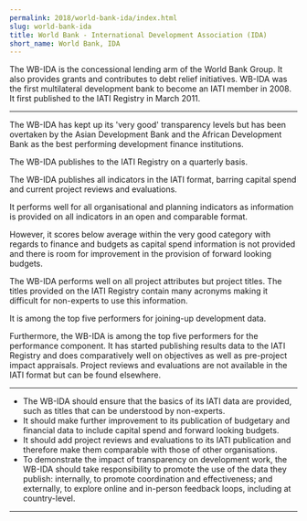 ```yaml
---
permalink: 2018/world-bank-ida/index.html
slug: world-bank-ida
title: World Bank - International Development Association (IDA)
short_name: World Bank, IDA
---
```


The WB-IDA is the concessional lending arm of the World Bank Group. It also provides grants and contributes to debt relief initiatives. WB-IDA was the first multilateral development bank to become an IATI member in 2008. It first published to the IATI Registry in March 2011.

---

The WB-IDA has kept up its 'very good' transparency levels but has been overtaken by the Asian Development Bank and the African Development Bank as the best performing development finance institutions.

The WB-IDA publishes to the IATI Registry on a quarterly basis.

The WB-IDA publishes all indicators in the IATI format, barring capital spend and current project reviews and evaluations.

It performs well for all organisational and planning indicators as information is provided on all indicators in an open and comparable format.

However, it scores below average within the very good category with regards to finance and budgets as capital spend information is not provided and there is room for improvement in the provision of forward looking budgets.

The WB-IDA performs well on all project attributes but project titles. The titles provided on the IATI Registry contain many acronyms making it difficult for non-experts to use this information.

It is among the top five performers for joining-up development data.

Furthermore, the WB-IDA is among the top five performers for the performance component. It has started publishing results data to the IATI Registry and does comparatively well on objectives as well as pre-project impact appraisals. Project reviews and evaluations are not available in the IATI format but can be found elsewhere.

---

 * The WB-IDA should ensure that the basics of its IATI data are provided, such as titles that can be understood by non-experts.
 * It should make further improvement to its publication of budgetary and financial data to include capital spend and forward looking budgets.
 * It should add project reviews and evaluations to its IATI publication and therefore make them comparable with those of other organisations.
 * To demonstrate the impact of transparency on development work, the WB-IDA should take responsibility to promote the use of the data they publish: internally, to promote coordination and effectiveness; and externally, to explore online and in-person feedback loops, including at country-level.

---
